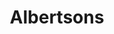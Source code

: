 ---
title: "Albertsons"
url: /arlington/albertsons-southwest-plaza-shopping-center/
shop: supermarket
---